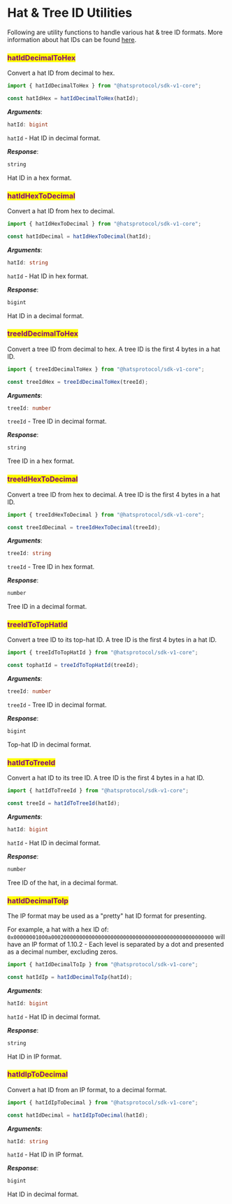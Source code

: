 # Hat & Tree ID Utilities

Following are utility functions to handle various hat & tree ID formats. More information about hat IDs can be found [here](../../hats-protocol-overview/hat-ids.md).

### <mark style="color:purple;">hatIdDecimalToHex</mark>

Convert a hat ID from decimal to hex.

```typescript
import { hatIdDecimalToHex } from "@hatsprotocol/sdk-v1-core";

const hatIdHex = hatIdDecimalToHex(hatId);
```

_**Arguments**_:

```typescript
hatId: bigint
```

`hatId` - Hat ID in decimal format.

_**Response**_:

```typescript
string
```

Hat ID in a hex format.

### <mark style="color:purple;">hatIdHexToDecimal</mark>

Convert a hat ID from hex to decimal.

```typescript
import { hatIdHexToDecimal } from "@hatsprotocol/sdk-v1-core";

const hatIdDecimal = hatIdHexToDecimal(hatId);
```

_**Arguments**_:

```typescript
hatId: string
```

`hatId` - Hat ID in hex format.

_**Response**_:

```typescript
bigint
```

Hat ID in a decimal format.

### <mark style="color:purple;">treeIdDecimalToHex</mark>

Convert a tree ID from decimal to hex. A tree ID is the first 4 bytes in a hat ID.

```typescript
import { treeIdDecimalToHex } from "@hatsprotocol/sdk-v1-core";

const treeIdHex = treeIdDecimalToHex(treeId);
```

_**Arguments**_:

```typescript
treeId: number
```

`treeId` - Tree ID in decimal format.&#x20;

_**Response**_:

```typescript
string
```

Tree ID in a hex format.

### <mark style="color:purple;">treeIdHexToDecimal</mark>

Convert a tree ID from hex to decimal. A tree ID is the first 4 bytes in a hat ID.

```typescript
import { treeIdHexToDecimal } from "@hatsprotocol/sdk-v1-core";

const treeIdDecimal = treeIdHexToDecimal(treeId);
```

_**Arguments**_:

```typescript
treeId: string
```

`treeId` - Tree ID in hex format.&#x20;

_**Response**_:

```typescript
number
```

Tree ID in a decimal format.

### <mark style="color:purple;">treeIdToTopHatId</mark>

Convert a tree ID to its top-hat ID. A tree ID is the first 4 bytes in a hat ID.

```typescript
import { treeIdToTopHatId } from "@hatsprotocol/sdk-v1-core";

const tophatId = treeIdToTopHatId(treeId);
```

_**Arguments**_:

```typescript
treeId: number
```

`treeId` - Tree ID in decimal format.&#x20;

_**Response**_:

```typescript
bigint
```

Top-hat ID in decimal format.

### <mark style="color:purple;">hatIdToTreeId</mark>

Convert a hat ID to its tree ID. A tree ID is the first 4 bytes in a hat ID.

```typescript
import { hatIdToTreeId } from "@hatsprotocol/sdk-v1-core";

const treeId = hatIdToTreeId(hatId);
```

_**Arguments**_:

```typescript
hatId: bigint
```

`hatId` - Hat ID in decimal format.&#x20;

_**Response**_:

```typescript
number
```

Tree ID of the hat, in a decimal format.

### <mark style="color:purple;">hatIdDecimalToIp</mark>

The IP format may be used as a "pretty" hat ID format for presenting.&#x20;

For example, a hat with a hex ID of:\
`0x00000001000a0002000000000000000000000000000000000000000000000000`  will have an IP format of 1.10.2 - Each level is separated by a dot and presented as a decimal number, excluding zeros.&#x20;

```typescript
import { hatIdDecimalToIp } from "@hatsprotocol/sdk-v1-core";

const hatIdIp = hatIdDecimalToIp(hatId);
```

_**Arguments**_:

```typescript
hatId: bigint
```

`hatId` - Hat ID in decimal format.&#x20;

_**Response**_:

```typescript
string
```

Hat ID in IP format.

### <mark style="color:purple;">hatIdIpToDecimal</mark>

Convert a hat ID from an IP format, to a decimal format.

```typescript
import { hatIdIpToDecimal } from "@hatsprotocol/sdk-v1-core";

const hatIdDecimal = hatIdIpToDecimal(hatId);
```

_**Arguments**_:

```typescript
hatId: string
```

`hatId` - Hat ID in IP format.&#x20;

_**Response**_:

```typescript
bigint
```

Hat ID in decimal format.
